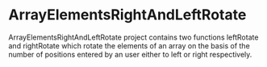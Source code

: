 # ArrayElementsRightAndLeftRotate

ArrayElementsRightAndLeftRotate project contains two functions leftRotate and rightRotate which rotate the elements of an array on the basis of the number of positions entered by an user either to left or right respectively.
